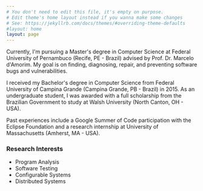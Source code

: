```yaml
---
# You don't need to edit this file, it's empty on purpose.
# Edit theme's home layout instead if you wanna make some changes
# See: https://jekyllrb.com/docs/themes/#overriding-theme-defaults
#layout: home
layout: page 
---
```

Currently, I'm pursuing a Master's degree in Computer Science at Federal
University of Pernambuco (Recife, PE - Brazil) advised by Prof. Dr. Marcelo
d'Amorim. My goal is on finding, diagnosing, repair, and preventing software
bugs and vulnerabilities.

I received my Bachelor's degree in Computer Science from Federal University of
Campina Grande (Campina Grande, PB - Brazil) in 2015. As an undergraduate
student, I was awarded with a full scholarship from the Brazilian Government to
study at Walsh University (North Canton, OH - USA).

Past experiences include a Google Summer of Code participation with the Eclipse
Foundation and a research internship at University of Massachusetts (Amherst,
MA - USA).

### Research Interests

* Program Analysis
* Software Testing
* Configurable Systems
* Distributed Systems
